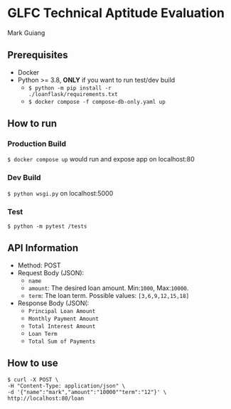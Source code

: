 # GLFC Technical Aptitude Evaluation
Mark Guiang
## Prerequisites
- Docker
- Python >= 3.8, **ONLY** if you want to run test/dev build
  - <code>$ python -m pip install -r ./loanflask/requirements.txt</code>
  - ```$ docker compose -f compose-db-only.yaml up```

## How to run
### Production Build
```$ docker compose up``` would run and expose app on localhost:80
### Dev Build
```$ python wsgi.py``` on localhost:5000
### Test
```$ python -m pytest /tests```


## API Information
- Method: POST
- Request Body (JSON):
  - ```name```
  - ```amount```: The desired loan amount. Min:```1000```, Max:```10000```.
  - ```term```: The loan term. Possible values: ```[3,6,9,12,15,18]```
- Response Body (JSON(:
  - ```Principal Loan Amount```
  - ```Monthly Payment Amount```
  - ```Total Interest Amount```
  - ```Loan Term```
  - ```Total Sum of Payments```
 
## How to use
```
$ curl -X POST \
-H "Content-Type: application/json" \
-d '{"name":"mark","amount":"10000""term":"12"}' \
http://localhost:80/loan
```
